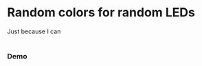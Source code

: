 #  Random colors for random LEDs

Just because I can
<br /><br />
<h3>
    <a onclick="blinkenlights('chaos')">Demo</a>
</h3>